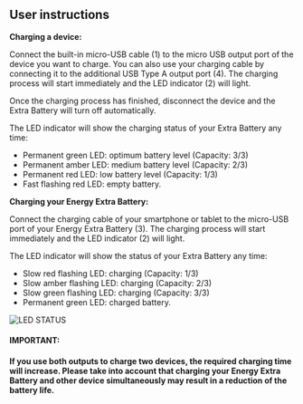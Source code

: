 ## User instructions

**Charging a device:**

Connect the built-in micro-USB cable (1) to the micro USB output port of the device you want to charge.  You can also use your charging cable by connecting it to the additional USB Type A output port (4). The charging process will start immediately and the LED indicator (2) will light.

Once the charging process has finished, disconnect the device and the Extra Battery will turn off automatically.

The LED indicator will show the charging status of your Extra Battery any time: 

* Permanent green LED: optimum battery level (Capacity: 3/3)
* Permanent amber LED: medium battery level (Capacity: 2/3)
* Permanent red LED: low battery level (Capacity: 1/3)
* Fast flashing red LED: empty battery.



**Charging your Energy Extra Battery:**

Connect the charging cable of your smartphone or tablet to the micro-USB port of your Energy Extra Battery (3). The charging process will start immediately and the LED indicator (2) will light.

The LED indicator will show the status of your Extra Battery any time: 

* Slow red flashing LED: charging (Capacity: 1/3)
* Slow amber flashing LED: charging (Capacity: 2/3)
* Slow green flashing LED: charging (Capacity: 3/3)
* Permanent green LED: charged battery. 

![LED STATUS](http://static.energysistem.com/images/manuals/42252/55c071b2d0c5d.jpg)

#### **IMPORTANT:**

#### If you use both outputs to charge two devices, the required charging time will increase. Please take into account that charging your Energy Extra Battery and other device simultaneously may result in a reduction of the battery life.

